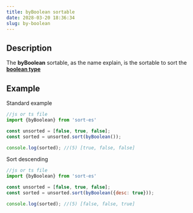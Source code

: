 ```yaml
---
title: byBoolean sortable
date: 2028-03-20 18:36:34
slug: by-boolean
---
```


## Description

The **byBoolean** sortable, as the name explain, is the sortable to sort the
[**boolean type**](https://www.typescriptlang.org/docs/handbook/basic-types.html#boolean)

## Example

Standard example

```javascript
//js or ts file
import {byBoolean} from 'sort-es'

const unsorted = [false, true, false];
const sorted = unsorted.sort(byBoolean());

console.log(sorted); //(5) [true, false, false]
```

Sort descending

```javascript
//js or ts file
import {byBoolean} from 'sort-es'

const unsorted = [false, true, false];
const sorted = unsorted.sort(byBoolean({desc: true}));

console.log(sorted); //(5) [false, false, true]
```

